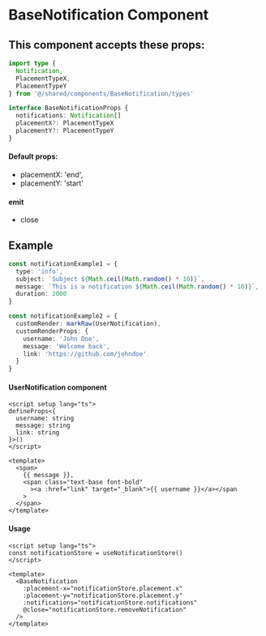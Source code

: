 # BaseNotification Component

## This component accepts these props:

```ts
import type {
  Notification,
  PlacementTypeX,
  PlacementTypeY
} from '@/shared/components/BaseNotification/types'

interface BaseNotificationProps {
  notifications: Notification[]
  placementX?: PlacementTypeX
  placementY?: PlacementTypeY
}
```

#### Default props:

- placementX: 'end',
- placementY: 'start'

#### emit

- close

## Example

```ts
const notificationExample1 = {
  type: 'info',
  subject: `Subject ${Math.ceil(Math.random() * 10)}`,
  message: `This is a notification ${Math.ceil(Math.random() * 10)}`,
  duration: 2000
}

const notificationExample2 = {
  customRender: markRaw(UserNotification),
  customRenderProps: {
    username: 'John Doe',
    message: 'Welcome back',
    link: 'https://github.com/johndoe'
  }
}
```

#### UserNotification component

```vue
<script setup lang="ts">
defineProps<{
  username: string
  message: string
  link: string
}>()
</script>

<template>
  <span>
    {{ message }},
    <span class="text-base font-bold"
      ><a :href="link" target="_blank">{{ username }}</a></span
    >
  </span>
</template>
```

#### Usage

```vue
<script setup lang="ts">
const notificationStore = useNotificationStore()
</script>

<template>
  <BaseNotification
    :placement-x="notificationStore.placement.x"
    :placement-y="notificationStore.placement.y"
    :notifications="notificationStore.notifications"
    @close="notificationStore.removeNotification"
  />
</template>
```
